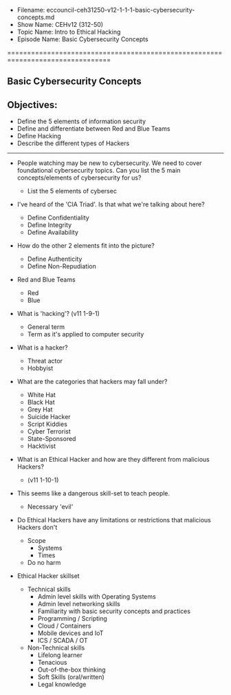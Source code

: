 - Filename: eccouncil-ceh31250-v12-1-1-1-basic-cybersecurity-concepts.md
- Show Name: CEHv12 (312-50)
- Topic Name: Intro to Ethical Hacking
- Episode Name: Basic Cybersecurity Concepts

================================================================================


Basic Cybersecurity Concepts
--------------------------------------------------------------------------------

Objectives:
--------------------------------------------------------------------------------
- Define the 5 elements of information security
- Define and differentiate between Red and Blue Teams
- Define Hacking
- Describe the different types of Hackers

--------------------------------------------------------------------------------

+ People watching may be new to cybersecurity. We need to cover foundational
  cybersecurity topics. Can you list the 5 main concepts/elements of cybersecurity
  for us?
  - List the 5 elements of cybersec
+ I've heard of the 'CIA Triad'. Is that what we're talking about here?
  - Define Confidentiality
  - Define Integrity
  - Define Availability
+ How do the other 2 elements fit into the picture?
  - Define Authenticity
  - Define Non-Repudiation

+ Red and Blue Teams
  - Red
  - Blue

+ What is 'hacking'? (v11 1-9-1)
  - General term
  - Term as it's applied to computer security
+ What is a hacker?
  - Threat actor
  - Hobbyist
+ What are the categories that hackers may fall under?
  - White Hat
  - Black Hat
  - Grey Hat
  - Suicide Hacker
  - Script Kiddies
  - Cyber Terrorist
  - State-Sponsored
  - Hacktivist

+ What is an Ethical Hacker and how are they different from malicious Hackers?
  - (v11 1-10-1)
+ This seems like a dangerous skill-set to teach people.
  - Necessary 'evil'
+ Do Ethical Hackers have any limitations or restrictions that malicious
  Hackers don't
  - Scope
    + Systems
    + Times
  - Do no harm
+ Ethical Hacker skillset
  - Technical skills
    + Admin level skills with Operating Systems
    + Admin level networking skills
    + Familiarity with basic security concepts and practices
    + Programming / Scripting
    + Cloud / Containers
    + Mobile devices and IoT
    + ICS / SCADA / OT
  - Non-Technical skills
    + Lifelong learner
    + Tenacious
    + Out-of-the-box thinking
    + Soft Skills (oral/written)
    + Legal knowledge
